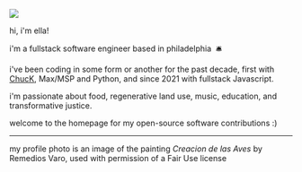 ![](https://bestanimations.com/Nature/Flora/Roses/animated-red-rose-gif15.gif)

hi, i'm ella!

i'm a fullstack software engineer based in philadelphia&nbsp;&nbsp;🛎

i've been coding in some form or another for the past decade, first with [ChucK](https://chuck.cs.princeton.edu/), Max/MSP and Python, and since 2021 with fullstack Javascript.

i'm passionate about food, regenerative land use, music, education, and transformative justice.

welcome to the homepage for my open-source software contributions :)

---

my profile photo is an image of the painting *Creacion de las Aves* by Remedios Varo, used with permission of a Fair Use license
